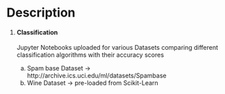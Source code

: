 # Description

<ol>
  <li><h4> Classification </h4></li>

  Jupyter Notebooks uploaded for various Datasets comparing different classification algorithms with their accuracy scores  

  <ol type="a">
  <li> Spam base Dataset -> http://archive.ics.uci.edu/ml/datasets/Spambase
  <li> Wine Dataset -> pre-loaded from Scikit-Learn
  </ol>
  
</ol>
